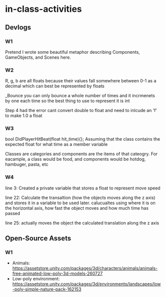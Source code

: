 # in-class-activities
## Devlogs
### W1
Pretend I wrote some beautiful metaphor describing Components, GameObjects, and Scenes here.

### W2
R, g, b are all floats because their values fall somewhere between 0-1 as a decimal which can best be represented by floats

_Bounce you can only bounce a whole number of times and it incrmenets by one each time so the best thing to use to represent it is int

Step 4 had the error cant convert double to float and need to inlcude an 'f' to make 1.0 a float

### W3
bool DidPlayerHitBeat(float hit_time){}; 
Assuming that the class contains the expected float for what time as a member variable

Classes are categories and components are the items of that cateogry. For eacample, a class would be food, and components would be hotdog, hambuger, pasta, etc

### W4

line 3: Created a private variable that stores a float to represent move speed

line 22: Calculate the transaltion (how the objects moves along the z axis) and stores it in a variable to be used later. calucualtes using where it is on the horizontal axis, how fast the object moves and how much time has passed

line 25: actually moves the object the calculated translation along the z axis

## Open-Source Assets
### W1
- Animals: https://assetstore.unity.com/packages/3d/characters/animals/animals-free-animated-low-poly-3d-models-260727 
- Low-poly environment: https://assetstore.unity.com/packages/3d/environments/landscapes/low-poly-simple-nature-pack-162153 
